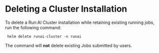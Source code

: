 # Deleting a Cluster Installation

To delete a Run:AI Cluster installation while retaining existing running jobs, run the following command:

``` 
 helm delete runai-cluster -n runai
 ```

The command will __not__ delete existing Jobs submitted by users. 

